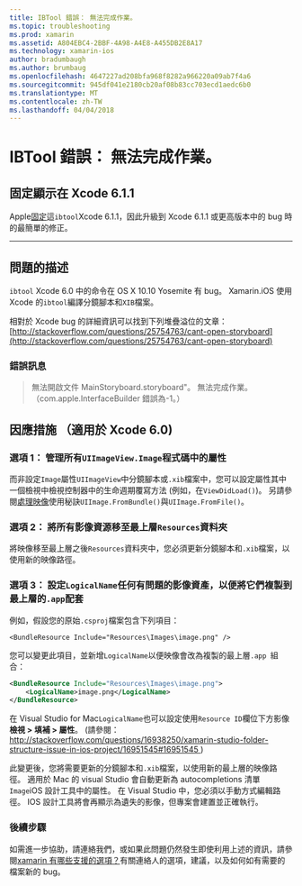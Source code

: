 ```yaml
---
title: IBTool 錯誤： 無法完成作業。
ms.topic: troubleshooting
ms.prod: xamarin
ms.assetid: A804EBC4-2BBF-4A98-A4E8-A455DB2E8A17
ms.technology: xamarin-ios
author: bradumbaugh
ms.author: brumbaug
ms.openlocfilehash: 4647227ad208bfa968f8282a966220a09ab7f4a6
ms.sourcegitcommit: 945df041e2180cb20af08b83cc703ecd1aedc6b0
ms.translationtype: MT
ms.contentlocale: zh-TW
ms.lasthandoff: 04/04/2018
---
```

# <a name="ibtool-error-the-operation-couldnt-be-completed"></a>IBTool 錯誤： 無法完成作業。

## <a name="fixed-in-xcode-611"></a>固定顯示在 Xcode 6.1.1

Apple[固定](https://developer.apple.com/library/content/documentation/Xcode/Conceptual/RN-Xcode-Archive/Chapters/xc6_release_notes.html#//apple_ref/doc/uid/TP40016994-CH4-SW1)這`ibtool`Xcode 6.1.1，因此升級到 Xcode 6.1.1 或更高版本中的 bug 時的最簡單的修正。

* * *

## <a name="description-of-the-problem"></a>問題的描述

`ibtool` Xcode 6.0 中的命令在 OS X 10.10 Yosemite 有 bug。 Xamarin.iOS 使用 Xcode 的`ibtool`編譯分鏡腳本和`XIB`檔案。

相對於 Xcode bug 的詳細資訊可以找到下列堆疊溢位的文章： [http://stackoverflow.com/questions/25754763/cant-open-storyboard](http://stackoverflow.com/questions/25754763/cant-open-storyboard)

### <a name="error-message"></a>錯誤訊息

> 無法開啟文件 MainStoryboard.storyboard"。 無法完成作業。 （com.apple.InterfaceBuilder 錯誤為-1。）

## <a name="workarounds-for-xcode-60"></a>因應措施 （適用於 Xcode 6.0)

### <a name="option-1-manage-all-uiimageviewimage-properties-in-code"></a>選項 1： 管理所有`UIImageView.Image`程式碼中的屬性

而非設定`Image`屬性`UIImageView`中分鏡腳本或`.xib`檔案中，您可以設定屬性其中一個檢視中檢視控制器中的生命週期覆寫方法 (例如，在`ViewDidLoad()`)。 另請參閱[處理映像](~/ios/app-fundamentals/images-icons/index.md)使用秘訣`UIImage.FromBundle()`與`UIImage.FromFile()`。

### <a name="option-2-move-all-of-the-image-resources-to-the-top-level-resources-folder"></a>選項 2： 將所有影像資源移至最上層`Resources`資料夾

將映像移至最上層之後`Resources`資料夾中，您必須更新分鏡腳本和`.xib`檔案，以使用新的映像路徑。

### <a name="option-3-set-the-logicalname-for-any-problematic-image-assets-so-they-are-copied-to-the-top-level-of-theapp-bundle"></a>選項 3： 設定`LogicalName`任何有問題的影像資產，以便將它們複製到最上層的`.app`配套

例如，假設您的原始`.csproj`檔案包含下列項目：

`<BundleResource Include="Resources\Images\image.png" />`

您可以變更此項目，並新增`LogicalName`以便映像會改為複製的最上層`.app `組合：

```xml
<BundleResource Include="Resources\Images\image.png">
    <LogicalName>image.png</LogicalName>
</BundleResource>
```

在 Visual Studio for Mac`LogicalName`也可以設定使用`Resource ID`欄位下方影像**檢視 > 填補 > 屬性**。 (請參閱： [ http://stackoverflow.com/questions/16938250/xamarin-studio-folder-structure-issue-in-ios-project/16951545#16951545 ](http://stackoverflow.com/questions/16938250/xamarin-studio-folder-structure-issue-in-ios-project/16951545#16951545))

此變更後，您將需要更新的分鏡腳本和`.xib`檔案，以使用新的最上層的映像路徑。 適用於 Mac 的 visual Studio 會自動更新為 autocompletions 清單`Image`iOS 設計工具中的屬性。 在 Visual Studio 中，您必須以手動方式編輯路徑。 IOS 設計工具將會再顯示為遺失的影像，但專案會建置並正確執行。

### <a name="next-steps"></a>後續步驟

如需進一步協助，請連絡我們，或如果此問題仍然發生即使利用上述的資訊，請參閱[xamarin 有哪些支援的選項？](~/cross-platform/troubleshooting/support-options.md)有關連絡人的選項，建議，以及如何如有需要的檔案新的 bug。 


